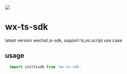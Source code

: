 ![](https://img.shields.io/travis/liuguichi/wx-js-sdk.svg)

# wx-ts-sdk
latest version wechat js-sdk, support ts,es,script use case

## usage

```js
  import initJssdk from 'wx-ts-sdk'
```
